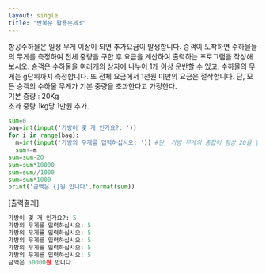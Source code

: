 ```yaml
---
layout: single
title: "반복문 활용문제3"
---
```

항공수하물은 일정 무게 이상이 되면 추가요금이 발생합니다. 승객이 도착하면 수하물들의 무게를 측정하여 전체 중량을 구한 후 요금을 계산하여 출력하는 프로그램을 작성해 보시오.
승객은 수하물을 여러개의 상자에 나누어 1개 이상 운반할 수 있고, 수하물의 무게는 g단위까지 측정합니다. 또 전체 요금에서 1천원 미만의 요금은 절삭합니다.
단, 모든 승객의 수하물 무게가 기본 중량을 초과한다고 가정한다.  
기본 중량 : 20Kg  
초과 중량 1kg당 1만원 추가.  

```python
sum=0
bag=int(input('가방이 몇 개 인가요?: '))
for i in range(bag):
  m=int(input('가방의 무게를 입력하십시오: ')) #단, 가방 무게의 총합이 항상 20을 넘게 입력한다.
  sum+=m
sum=sum-20
sum=sum*10000
sum=sum//1000
sum=sum*1000
print('금액은 {}원 입니다'.format(sum))
```
[출력결과]
```python
가방이 몇 개 인가요?: 5
가방의 무게를 입력하십시오: 5
가방의 무게를 입력하십시오: 5
가방의 무게를 입력하십시오: 5
가방의 무게를 입력하십시오: 5
가방의 무게를 입력하십시오: 5
금액은 50000원 입니다
```
